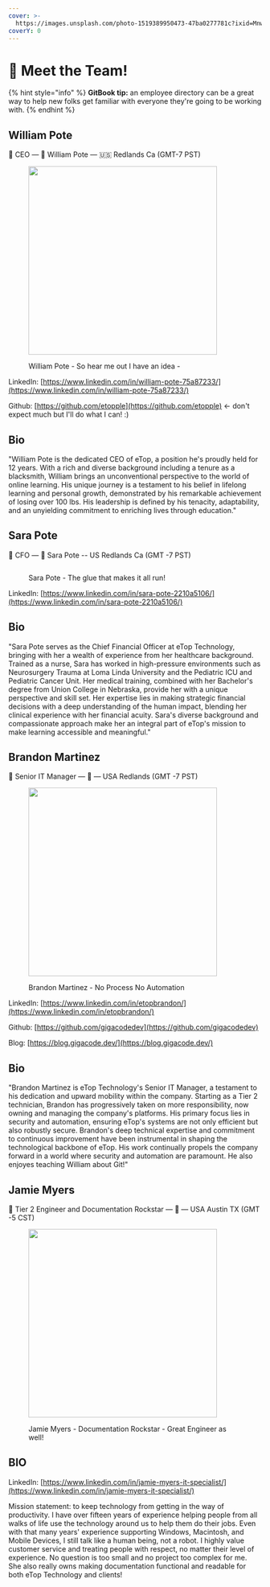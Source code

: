 ```yaml
---
cover: >-
  https://images.unsplash.com/photo-1519389950473-47ba0277781c?ixid=MnwxMjA3fDB8MHxwaG90by1wYWdlfHx8fGVufDB8fHx8&ixlib=rb-1.2.1&auto=format&fit=crop&w=2970&q=80
coverY: 0
---
```


# 👋 Meet the Team!

{% hint style="info" %}
**GitBook tip:** an employee directory can be a great way to help new folks get familiar with everyone they're going to be working with.
{% endhint %}

## William Pote

👋 CEO — 💌 William Pote — 🇺🇸 Redlands Ca (GMT-7 PST)

<figure><img src="https://i.imgur.com/Szr4umQ.jpg" alt="" width="375"><figcaption><p>William Pote - So hear me out I have an idea - </p></figcaption></figure>

LinkedIn: [https://www.linkedin.com/in/william-pote-75a87233/](https://www.linkedin.com/in/william-pote-75a87233/)

Github: [https://github.com/etopple](https://github.com/etopple) <- don't expect much but I'll do what I can! :)

## Bio

"William Pote is the dedicated CEO of eTop, a position he's proudly held for 12 years. With a rich and diverse background including a tenure as a blacksmith, William brings an unconventional perspective to the world of online learning. His unique journey is a testament to his belief in lifelong learning and personal growth, demonstrated by his remarkable achievement of losing over 100 lbs. His leadership is defined by his tenacity, adaptability, and an unyielding commitment to enriching lives through education."

## Sara Pote

👋 CFO — 💌 Sara Pote -- US Redlands Ca (GMT -7 PST)

<figure><img src="https://media.licdn.com/dms/image/C5603AQHKEF1AFekEHA/profile-displayphoto-shrink_800_800/0/1517341709347?e=1692230400&#x26;v=beta&#x26;t=O9WImfdmOp_5nYOYnc7gVz-WuNJNAhso6MO61d5QwSw" alt=""><figcaption><p>Sara Pote - The glue that makes it all run!</p></figcaption></figure>

LinkedIn: [https://www.linkedin.com/in/sara-pote-2210a5106/](https://www.linkedin.com/in/sara-pote-2210a5106/)

## Bio

"Sara Pote serves as the Chief Financial Officer at eTop Technology, bringing with her a wealth of experience from her healthcare background. Trained as a nurse, Sara has worked in high-pressure environments such as Neurosurgery Trauma at Loma Linda University and the Pediatric ICU and Pediatric Cancer Unit. Her medical training, combined with her Bachelor's degree from Union College in Nebraska, provide her with a unique perspective and skill set. Her expertise lies in making strategic financial decisions with a deep understanding of the human impact, blending her clinical experience with her financial acuity. Sara's diverse background and compassionate approach make her an integral part of eTop's mission to make learning accessible and meaningful."

## Brandon Martinez

👋 Senior IT Manager — 💌 — USA Redlands (GMT -7 PST)

<figure><img src="../.gitbook/assets/MicrosoftTeams-image (11) (1).png" alt="" width="375"><figcaption><p>Brandon Martinez - No Process No Automation</p></figcaption></figure>

LinkedIn: [https://www.linkedin.com/in/etopbrandon/](https://www.linkedin.com/in/etopbrandon/)

Github: [https://github.com/gigacodedev](https://github.com/gigacodedev)

Blog: [https://blog.gigacode.dev/](https://blog.gigacode.dev/)

## Bio

"Brandon Martinez is eTop Technology's Senior IT Manager, a testament to his dedication and upward mobility within the company. Starting as a Tier 2 technician, Brandon has progressively taken on more responsibility, now owning and managing the company's platforms. His primary focus lies in security and automation, ensuring eTop's systems are not only efficient but also robustly secure. Brandon's deep technical expertise and commitment to continuous improvement have been instrumental in shaping the technological backbone of eTop. His work continually propels the company forward in a world where security and automation are paramount. He also enjoyes teaching William about Git!"

## Jamie Myers

👋 Tier 2 Engineer and Documentation Rockstar — 💌 — USA Austin TX (GMT -5 CST)

<figure><img src="../.gitbook/assets/Nisa Hunt Photography - Greg Print-51.jpg" alt="" width="375"><figcaption><p>Jamie Myers - Documentation Rockstar - Great Engineer as well!</p></figcaption></figure>

## BIO

LinkedIn: [https://www.linkedin.com/in/jamie-myers-it-specialist/](https://www.linkedin.com/in/jamie-myers-it-specialist/)

Mission statement: to keep technology from getting in the way of productivity. I have over fifteen years of experience helping people from all walks of life use the technology around us to help them do their jobs. Even with that many years' experience supporting Windows, Macintosh, and Mobile Devices, I still talk like a human being, not a robot. I highly value customer service and treating people with respect, no matter their level of experience. No question is too small and no project too complex for me. \
She also really owns making documentation functional and readable for both eTop Technology and clients!

